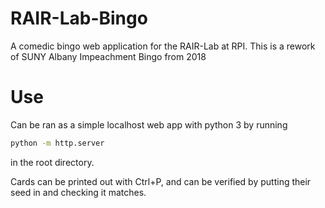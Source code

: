 # RAIR-Lab-Bingo
A comedic bingo web application for the RAIR-Lab at RPI. This is a rework of SUNY Albany Impeachment Bingo from 2018

# Use
Can be ran as a simple localhost web app with python 3 by running 
```bash
python -m http.server
```
in the root directory. 

Cards can be printed out with Ctrl+P, and can be verified by putting their seed in and checking it matches. 
